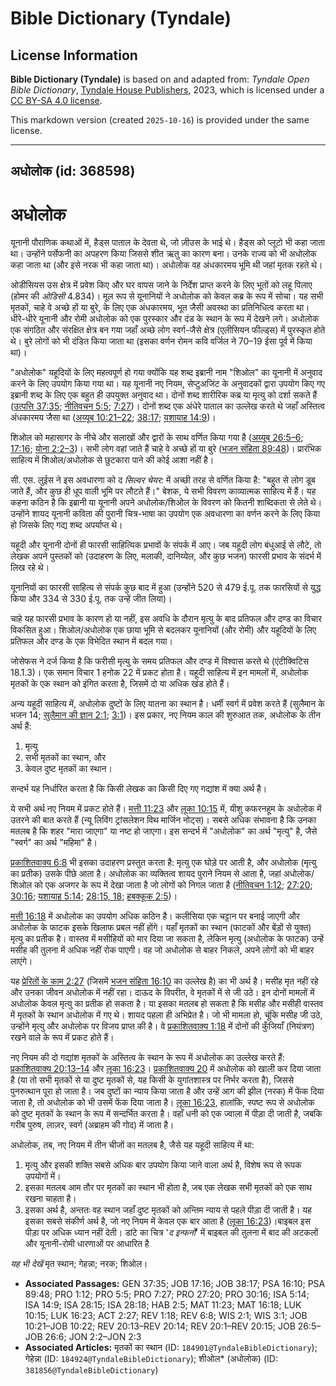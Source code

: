 # Bible Dictionary (Tyndale)

## License Information

**Bible Dictionary (Tyndale)** is based on and adapted from: _Tyndale Open Bible Dictionary_, [Tyndale House Publishers](https://tyndaleopenresources.com/), 2023, which is licensed under a [CC BY-SA 4.0 license](https://creativecommons.org/licenses/by-sa/4.0/legalcode.en).

This markdown version (created `2025-10-16`) is provided under the same license.



--------------------------------

## अधोलोक (id: 368598)

अधोलोक
======

यूनानी पौराणिक कथाओं में, हैड्स पाताल के देवता थे, जो ज़ीउस के भाई थे। हैड्स को प्लूटो भी कहा जाता था। उन्होंने पर्सेफनी का अपहरण किया जिससे शीत ऋतु का कारण बना। उनके राज्य को भी अधोलोक कहा जाता था (और इसे नरक भी कहा जाता था)। अधोलोक वह अंधकारमय भूमि थी जहां मृतक रहते थे।

ओडीसियस उस क्षेत्र में प्रवेश किए और घर वापस जाने के निर्देश प्राप्त करने के लिए भूतों को लहू पिलाए (होमर की *ओडिसी* 4\.834\)। मूल रूप से यूनानियों ने अधोलोक को केवल कब्र के रूप में सोचा। यह सभी मृतकों, चाहे वे अच्छे हों या बुरे, के लिए एक अंधकारमय, भूत जैसी अवस्था का प्रतिनिधित्व करता था। धीरे\-धीरे यूनानी और रोमी अधोलोक को एक पुरस्कार और दंड के स्थान के रूप में देखने लगे। अधोलोक एक संगठित और संरक्षित क्षेत्र बन गया जहाँ अच्छे लोग स्वर्ग\-जैसे क्षेत्र (एलीसियन फील्ड्स) में पुरस्कृत होते थे। बुरे लोगों को भी दंडित किया जाता था (इसका वर्णन रोमन कवि वर्जिल ने 70–19 ईसा पूर्व में किया था)।

"अधोलोक" यहूदियों के लिए महत्वपूर्ण हो गया क्योंकि यह शब्द इब्रानी नाम "शिओल" का यूनानी में अनुवाद करने के लिए उपयोग किया गया था। यह यूनानी नए नियम, सेप्टुअजिंट के अनुवादकों द्वारा उपयोग किए गए इब्रानी शब्द के लिए एक बहुत ही उपयुक्त अनुवाद था। दोनों शब्द शारीरिक कब्र या मृत्यु को दर्शा सकते हैं ([उत्पत्ति 37:35](https://ref.ly/Gen37:35); [नीतिवचन 5:5](https://ref.ly/Prov5:5); [7:27](https://ref.ly/Prov7:27))। दोनों शब्द एक अंधेरे पाताल का उल्लेख करते थे जहाँ अस्तित्व अंधकारमय जैसा था ([अय्यूब 10:21–22](https://ref.ly/Job10:21-Job10:22); [38:17](https://ref.ly/Job38:17); [यशायाह 14:9](https://ref.ly/Isa14:9))। 

शिओल को महासागर के नीचे और सलाखों और द्वारों के साथ वर्णित किया गया है ([अय्यूब 26:5–6](https://ref.ly/Job26:5-Job26:6); [17:16](https://ref.ly/Job17:16); [योना 2:2–3](https://ref.ly/Jonah2:2-Jonah2:3))। सभी लोग वहां जाते हैं चाहे वे अच्छे हों या बुरे ([भजन संहिता 89:48](https://ref.ly/Ps89:48))। प्रारंभिक साहित्य में शिओल/अधोलोक से छुटकारा पाने की कोई आशा नहीं है।

सी. एस. लुईस ने इस अवधारणा को द *सिल्वर चेयर:* में अच्छी तरह से वर्णित किया है: "बहुत से लोग डूब जाते हैं, और कुछ ही धूप वाली भूमि पर लौटते हैं।" बेशक, ये सभी विवरण काव्यात्मक साहित्य में हैं। यह कहना कठिन है कि इब्रानी या यूनानी अपने अधोलोक/शिओल के विवरण को कितनी शाब्दिकता से लेते थे। उन्होंने शायद यूनानी कविता की पुरानी चित्र\-भाषा का उपयोग एक अवधारणा का वर्णन करने के लिए किया हो जिसके लिए गद्य शब्द अपर्याप्त थे। 

यहूदी और यूनानी दोनों ही फारसी साहित्यिक प्रभावों के संपर्क में आए। जब यहूदी लोग बंधुआई से लौटे, तो लेखक अपने पुस्तकों को (उदाहरण के लिए, मलाकी, दानिय्येल, और कुछ भजन) फारसी प्रभाव के संदर्भ में लिख रहे थे।

यूनानियों का फारसी साहित्य से संपर्क कुछ बाद में हुआ (उन्होंने 520 से 479 ई.पू. तक फारसियों से युद्ध किया और 334 से 330 ई.पू. तक उन्हें जीत लिया)।

चाहे यह फारसी प्रभाव के कारण हो या नहीं, इस अवधि के दौरान मृत्यु के बाद प्रतिफल और दण्ड का विचार विकसित हुआ। शिओल/अधोलोक एक छाया भूमि से बदलकर यूनानियों (और रोमी) और यहूदियों के लिए प्रतिफल और दण्ड के एक विभेदित स्थान में बदल गया।

जोसेफस ने दर्ज किया है कि फरीसी मृत्यु के समय प्रतिफल और दण्ड में विश्वास करते थे (एंटीक्विटिस 18\.1\.3\)। एक समान विचार 1 हनोक 22 में प्रकट होता है। यहूदी साहित्य में इन मामलों में, अधोलोक मृतकों के एक स्थान को इंगित करता है, जिसमें दो या अधिक खंड होते हैं।

अन्य यहूदी साहित्य में, अधोलोक दुष्टों के लिए यातना का स्थान है। धर्मी स्वर्ग में प्रवेश करते हैं (सुलैमान के भजन 14; [सुलैमान की ज्ञान 2:1](https://ref.ly/Wis2:1); [3:1](https://ref.ly/Wis3:1))। इस प्रकार, नए नियम काल की शुरुआत तक, अधोलोक के तीन अर्थ हैं:

1. मृत्यु
2. सभी मृतकों का स्थान, और
3. केवल दुष्ट मृतकों का स्थान।

सन्दर्भ यह निर्धारित करता है कि किसी लेखक का किसी दिए गए गद्यांश में क्या अर्थ है।

ये सभी अर्थ नए नियम में प्रकट होते हैं। [मत्ती 11:23](https://ref.ly/Matt11:23) और [लूका 10:15](https://ref.ly/Luke10:15) में, यीशु कफरनहूम के अधोलोक में उतरने की बात करते हैं (न्यू लिविंग ट्रांसलेशन विथ मार्जिन नोट्स)। सबसे अधिक संभावना है कि उनका मतलब है कि शहर "मारा जाएगा" या नष्ट हो जाएगा। इस सन्दर्भ में "अधोलोक" का अर्थ "मृत्यु" है, जैसे "स्वर्ग" का अर्थ "महिमा" है।

[प्रकाशितवाक्य 6:8](https://ref.ly/Rev6:8) भी इसका उदाहरण प्रस्तुत करता है: मृत्यु एक घोड़े पर आती है, और अधोलोक (मृत्यु का प्रतीक) उसके पीछे आता है। अधोलोक का व्यक्तित्व शायद पुराने नियम से आता है, जहां अधोलोक/शिओल को एक अजगर के रूप में देखा जाता है जो लोगों को निगल जाता है ([नीतिवचन 1:12](https://ref.ly/Prov1:12); [27:20](https://ref.ly/Prov27:20); [30:16](https://ref.ly/Prov30:16); [यशायाह 5:14](https://ref.ly/Isa5:14); [28:15, 18](https://ref.ly/Isa28:15,Isa28:18); [हबक्कूक 2:5](https://ref.ly/Hab2:5))।

[मत्ती 16:18](https://ref.ly/Matt16:18) में अधोलोक का उपयोग अधिक कठिन है। कलीसिया एक चट्टान पर बनाई जाएगी और अधोलोक के फाटक इसके खिलाफ प्रबल नहीं होंगे। यहाँ मृतकों का स्थान (फाटकों और बेंड़ों से युक्त) मृत्यु का प्रतीक है। वास्तव में मसीहियों को मार दिया जा सकता है, लेकिन मृत्यु (अधोलोक के फाटक) उन्हें मसीह की तुलना में अधिक नहीं रोक पाएगी। वह जो अधोलोक से बाहर निकले, अपने लोगों को भी बाहर लाएंगे। 

यह [प्रेरितों के काम 2:27](https://ref.ly/Acts2:27) (जिसमें [भजन संहिता 16:10](https://ref.ly/Ps16:10) का उल्लेख है) का भी अर्थ है। मसीह मृत नहीं रहे और उनका जीवन अधोलोक में नहीं रहा। दाऊद के विपरीत, वे मृतकों में से जी उठे। इन दोनों मामलों में अधोलोक केवल मृत्यु का प्रतीक हो सकता है। या इसका मतलब हो सकता है कि मसीह और मसीही वास्तव में मृतकों के स्थान अधोलोक में गए थे। शायद पहला ही अभिप्रेत है। जो भी मामला हो, चूंकि मसीह जी उठे, उन्होंने मृत्यु और अधोलोक पर विजय प्राप्त की है। वे [प्रकाशितवाक्य 1:18](https://ref.ly/Rev1:18) में दोनों की कुँजियाँ (नियंत्रण) रखने वाले के रूप में प्रकट होते हैं।

नए नियम की दो गद्यांश मृतकों के अस्तित्व के स्थान के रूप में अधोलोक का उल्लेख करते हैं: [प्रकाशितवाक्य 20:13–14](https://ref.ly/Rev20:13-Rev20:14) और [लूका 16:23](https://ref.ly/Luke16:23)। [प्रकाशितवाक्य 20](https://ref.ly/Rev20:1-Rev20:15) में अधोलोक को खाली कर दिया जाता है (या तो सभी मृतकों से या दुष्ट मृतकों से, यह किसी के युगांतशास्त्र पर निर्भर करता है), जिससे पुनरुत्थान पूरा हो जाता है। जब दुष्टों का न्याय किया जाता है और उन्हें आग की झील (नरक) में फेंक दिया जाता है, तो अधोलोक को भी उसमें फेंक दिया जाता है। [लूका 16:23](https://ref.ly/Luke16:23), हालांकि, स्पष्ट रूप से अधोलोक को दुष्ट मृतकों के स्थान के रूप में सन्दर्भित करता है। वहाँ धनी को एक ज्वाला में पीड़ा दी जाती है, जबकि गरीब पुरुष, लाज़र, स्वर्ग (अब्राहम की गोद) में जाता है।

अधोलोक, तब, नए नियम में तीन चीजों का मतलब है, जैसे यह यहूदी साहित्य में था:

1. मृत्यु और इसकी शक्ति सबसे अधिक बार उपयोग किया जाने वाला अर्थ है, विशेष रूप से रूपक उपयोगों में।
2. इसका मतलब आम तौर पर मृतकों का स्थान भी होता है, जब एक लेखक सभी मृतकों को एक साथ रखना चाहता है।
3. इसका अर्थ है, अन्ततः वह स्थान जहाँ दुष्ट मृतकों को अन्तिम न्याय से पहले पीड़ा दी जाती है। यह इसका सबसे संकीर्ण अर्थ है, जो नए नियम में केवल एक बार आता है ([लूका 16:23](https://ref.ly/Luke16:23))।बाइबल इस पीड़ा पर अधिक ध्यान नहीं देती। डांटे का चित्र '*द इन्फर्नो*' में बाइबल की तुलना में बाद की अटकलों और यूनानी\-रोमी धारणाओं पर आधारित है

*यह भी देखें* मृत स्थान; गेहन्ना; नरक; शिओल। 

* **Associated Passages:** GEN 37:35; JOB 17:16; JOB 38:17; PSA 16:10; PSA 89:48; PRO 1:12; PRO 5:5; PRO 7:27; PRO 27:20; PRO 30:16; ISA 5:14; ISA 14:9; ISA 28:15; ISA 28:18; HAB 2:5; MAT 11:23; MAT 16:18; LUK 10:15; LUK 16:23; ACT 2:27; REV 1:18; REV 6:8; WIS 2:1; WIS 3:1; JOB 10:21–JOB 10:22; REV 20:13–REV 20:14; REV 20:1–REV 20:15; JOB 26:5–JOB 26:6; JON 2:2–JON 2:3
* **Associated Articles:** मृतकों का स्थान (ID: `184901@TyndaleBibleDictionary`); गेहेन्ना (ID: `184924@TyndaleBibleDictionary`); शीओल* (अधोलोक) (ID: `381856@TyndaleBibleDictionary`)

